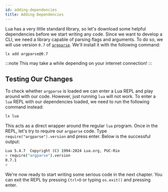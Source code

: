 ```yaml
---
id: adding-dependencies
title: Adding Dependencies
---
```


Lua has a very little standard library, so let's download some helpful
dependencies before we start writing any code. Since we want to develop a CLI,
we need a library capable of parsing flags and arguments. To do so, we will use
version `0.7` of [`argparse`](https://luarocks.org/modules/argparse/argparse).
We'll install it with the following command:

```sh
lx add argparse@0.7
```

:::note
This may take a while depending on your internet connection!
:::

## Testing Our Changes

To check whether `argparse` is loaded we can enter a Lua REPL and play around
with our code. However, just running `lua` will not work. To enter a
`lua` REPL with our dependencies loaded, we need to run the following command instead:

```sh
lx lua
```

This acts as a direct wrapper around the regular `lua` program.
Once in the REPL, let's try to require our `argparse` code. Type `require("argparse").version`
and press enter. Below is the successful output:

```sh title="lx lua"
Lua 5.4.7  Copyright (C) 1994-2024 Lua.org, PUC-Rio
> require("argparse").version
0.7.1
>
```

We're now ready to start writing some serious code in the next chapter.
You can exit the REPL by pressing `Ctrl+D` or typing `os.exit()` and pressing enter.
